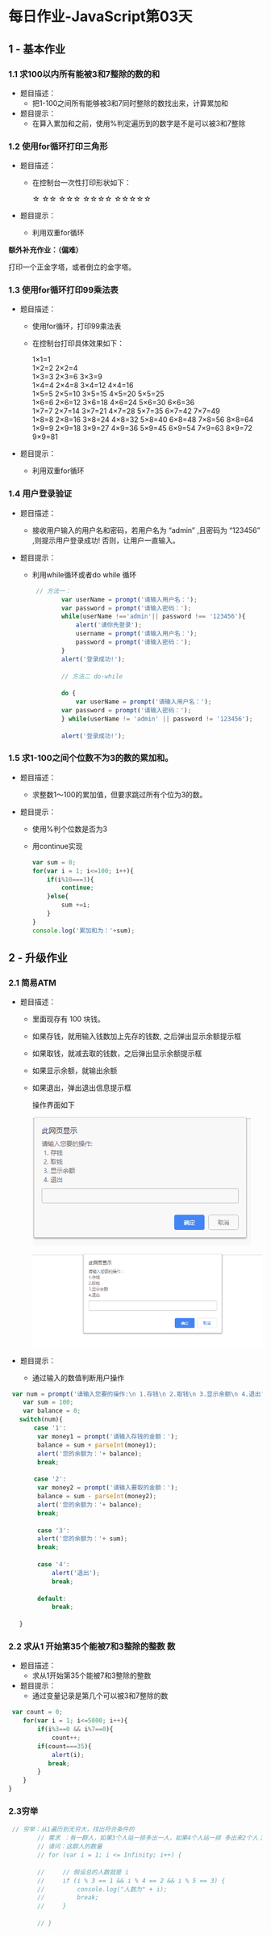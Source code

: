 # 每日作业-JavaScript第03天

## 1 - 基本作业	

### 1.1 求100以内所有能被3和7整除的数的和

- 题目描述：
  - 把1-100之间所有能够被3和7同时整除的数找出来，计算累加和
- 题目提示：
  - 在算入累加和之前，使用%判定遍历到的数字是不是可以被3和7整除

### 1.2 使用for循环打印三角形

- 题目描述：

  - 在控制台一次性打印形状如下：

    ☆
    ☆☆
    ☆☆☆
    ☆☆☆☆
    ☆☆☆☆☆

- 题目提示：

  - 利用双重for循环

**额外补充作业：（偏难）**

打印一个正金字塔，或者倒立的金字塔。

### 1.3 使用for循环打印99乘法表

- 题目描述：

  - 使用for循环，打印99乘法表

  - 在控制台打印具体效果如下：

    1×1=1	
    1×2=2	2×2=4	
    1×3=3	2×3=6	3×3=9	
    1×4=4	2×4=8	3×4=12	4×4=16	
    1×5=5	2×5=10	3×5=15	4×5=20	5×5=25	
    1×6=6	2×6=12	3×6=18	4×6=24	5×6=30	6×6=36	
    1×7=7	2×7=14	3×7=21	4×7=28	5×7=35	6×7=42	7×7=49	
    1×8=8	2×8=16	3×8=24	4×8=32	5×8=40	6×8=48	7×8=56	8×8=64	
    1×9=9	2×9=18	3×9=27	4×9=36	5×9=45	6×9=54	7×9=63	8×9=72	9×9=81

- 题目提示：

  - 利用双重for循环


### 1.4 用户登录验证

- 题目描述：
  
  - 接收用户输入的用户名和密码，若用户名为 “admin” ,且密码为 “123456” ,则提示用户登录成功!  否则，让用户一直输入。
- 题目提示：
  
  - 利用while循环或者do while 循环
  
    ```javascript
     // 方法一：
            var userName = prompt('请输入用户名：');
            var password = prompt('请输入密码：');
            while(userName !=='admin'|| password !== '123456'){
                alert('请你先登录');
                username = prompt('请输入用户名：');
                password = prompt('请输入密码：');
            }
            alert('登录成功!');
    
            // 方法二 do-while
    
            do {
                var userName = prompt('请输入用户名：');
            var password = prompt('请输入密码：');
            } while(userName != 'admin' || password != '123456');
    
            alert('登录成功!');
    ```
  
    

### 1.5 求1-100之间个位数不为3的数的累加和。

- 题目描述：
  
  - 求整数1～100的累加值，但要求跳过所有个位为3的数。
- 题目提示：
  - 使用%判个位数是否为3
  
  - 用continue实现
  
    ```javascript
    var sum = 0;
    for(var i = 1; i<=100; i++){
        if(i%10===3){
            continue;
        }else{
            sum +=i;
        }
    }
    console.log('累加和为：'+sum);
    ```
  
    

## 2 - 升级作业

### 2.1 简易ATM

- 题目描述：

  - 里面现存有  100 块钱。

  - 如果存钱，就用输入钱数加上先存的钱数, 之后弹出显示余额提示框

  - 如果取钱，就减去取的钱数，之后弹出显示余额提示框

  - 如果显示余额，就输出余额

  - 如果退出，弹出退出信息提示框

    操作界面如下

    ![](images\图片1.png)

    ![](images\a.gif)

- 题目提示：

  - 通过输入的数值判断用户操作

```javascript
 var num = prompt('请输入您要的操作:\n 1.存钱\n 2.取钱\n 3.显示余额\n 4.退出');
    var sum = 100;
    var balance = 0;
   switch(num){
       case '1':
        var money1 = prompt('请输入存钱的金额：');
        balance = sum + parseInt(money1);
        alert('您的余额为：'+ balance);
        break;

       case '2':
        var money2 = prompt('请输入要取的金额：');
        balance = sum - parseInt(money2);
        alert('您的余额为：'+ balance);
        break;
   
        case '3':
        alert('您的余额为：'+ sum);
        break;

        case '4':
            alert('退出');
            break;

        default:
            break;

   }
```



### 2.2 求从1 开始第35个能被7和3整除的整数 数

- 题目描述：
  - 求从1开始第35个能被7和3整除的整数
- 题目提示：
  - 通过变量记录是第几个可以被3和7整除的数

```javascript
 var count = 0;
    for(var i = 1; i<=5000; i++){
        if(i%3==0 && i%7==0){
            count++;
        if(count===35){
            alert(i);
           break;
        }
    }
}
```



### 2.3穷举

```js
 // 穷举：从1遍历到无穷大，找出符合条件的     
        // 需求 ：有一群人，如果3个人站一排多出一人，如果4个人站一排 多出来2个人；如果5人一拍，多出3人。
        // 请问：这群人的数量
        // for (var i = 1; i <= Infinity; i++) {

        //     // 假设总的人数就是 i   
        //     if (i % 3 == 1 && i % 4 == 2 && i % 5 == 3) {
        //         console.log("人数为" + i);
        //         break;
        //     }

        // }
```

